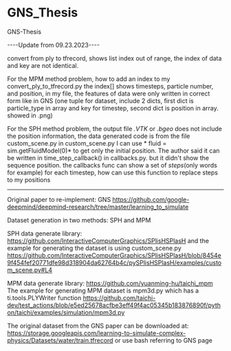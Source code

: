 # GNS_Thesis

GNS-Thesis


----Update from 09.23.2023----

convert from ply to tfrecord, shows list index out of range, the index of data and key are not identical. 


For the MPM method problem, how to add an index to my convert_ply_to_tfrecord.py the index[] shows timesteps, particle number, and position, in my file, the features of data were only written in correct form like in GNS (one tuple for dataset, include 2 dicts, first dict is particle_type in array and key for timestep, second dict is position in array. showed in .png) 

For the SPH method problem, the output file *.VTK* or *.bgeo* does not include the position information, the data generated code is from the file custom_scene.py in custom_scene.py I can use * fluid = sim.getFluidModel(0)* to get only the initial position. The author said it can be written in time_step_callback() in callbacks.py. but it didn't show the sequence position. the callbacks func can show a set of *steps*(only words for example) for each timestep, how can use this function to replace steps to my positions

----------------------------------------------------------------------------------------------------------------------------------------
Original paper to re-implement: GNS https://github.com/google-deepmind/deepmind-research/tree/master/learning_to_simulate

Dataset generation in two methods: SPH and MPM

SPH data generate library:  https://github.com/InteractiveComputerGraphics/SPlisHSPlasH   and the example for generating the dataset is using custom_scene.py  https://github.com/InteractiveComputerGraphics/SPlisHSPlasH/blob/8454e9f454fef20771dfe98d318904da62764b4c/pySPlisHSPlasH/examples/custom_scene.py#L4

MPM data generate library:  https://github.com/yuanming-hu/taichi_mpm   The example for generating MPM dataset is mpm3d.py which has a ti.tools.PLYWriter function https://github.com/taichi-dev/test_actions/blob/e5ed25678acfbe3eff49f4ac05345b183876890f/python/taichi/examples/simulation/mpm3d.py

The original dataset from the GNS paper can be downloaded at: https://storage.googleapis.com/learning-to-simulate-complex-physics/Datasets/water/train.tfrecord or use bash referring to GNS page
